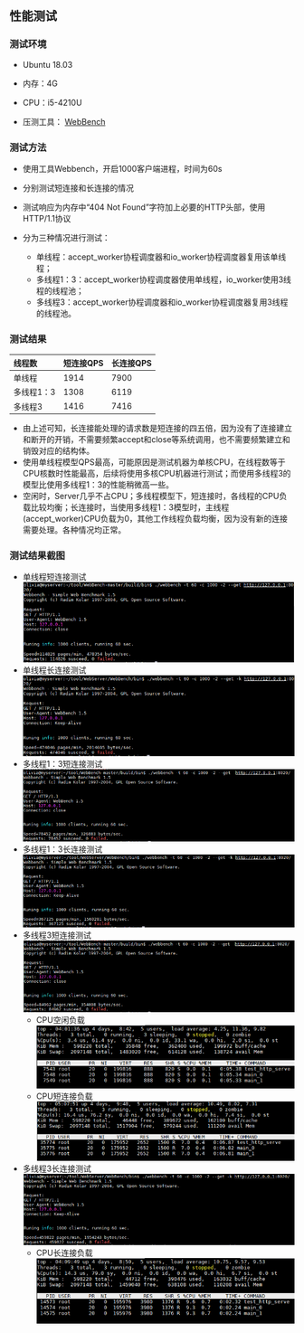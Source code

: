 ## 性能测试

### 测试环境

- Ubuntu 18.03
- 内存：4G
- CPU：i5-4210U

- 压测工具： [WebBench](https://github.com/linyacool/WebBench) 

### 测试方法

- 使用工具Webbench，开启1000客户端进程，时间为60s
- 分别测试短连接和长连接的情况
- 测试响应为内存中“404 Not Found”字符加上必要的HTTP头部，使用HTTP/1.1协议

- 分为三种情况进行测试：
  - 单线程：accept_worker协程调度器和io_worker协程调度器复用该单线程；
  - 多线程1：3：accept_worker协程调度器使用单线程，io_worker使用3线程的线程池；
  - 多线程3：accept_worker协程调度器和io_worker协程调度器复用3线程的线程池。

### 测试结果

| 线程数     | 短连接QPS | 长连接QPS |
| :--------- | --------- | --------- |
| 单线程     | 1914      | 7900      |
| 多线程1：3 | 1308      | 6119      |
| 多线程3    | 1416      | 7416      |

- 由上述可知，长连接能处理的请求数是短连接的四五倍，因为没有了连接建立和断开的开销，不需要频繁accept和close等系统调用，也不需要频繁建立和销毁对应的结构体。
- 使用单线程模型QPS最高，可能原因是测试机器为单核CPU，在线程数等于CPU核数时性能最高，后续将使用多核CPU机器进行测试；而使用多线程3的模型比使用多线程1：3的性能稍微高一些。
- 空闲时，Server几乎不占CPU；多线程模型下，短连接时，各线程的CPU负载比较均衡；长连接时，当使用多线程1：3模型时，主线程(accept_worker)CPU负载为0，其他工作线程负载均衡，因为没有新的连接需要处理。各种情况均正常。

### 测试结果截图

- 单线程短连接测试
![单线程短连接测试](https://github.com/YuyiLin-Oliva/tinyServer/blob/master/test_results/thread1_close.png)
- 单线程长连接测试
![单线程长连接测试](https://github.com/YuyiLin-Oliva/tinyServer/blob/master/test_results/thread1-keep-alive.png)
- 多线程1：3短连接测试
![多线程1：3短连接测试](https://github.com/YuyiLin-Oliva/tinyServer/blob/master/test_results/threadpool1_3_close.png)
- 多线程1：3长连接测试
![多线程1：3长连接测试](https://github.com/YuyiLin-Oliva/tinyServer/blob/master/test_results/threadpool1_3_keep-alive.png)
- 多线程3短连接测试
![多线程3短连接测试](https://github.com/YuyiLin-Oliva/tinyServer/blob/master/test_results/threadpool3_close.png)
  - CPU空闲负载
    ![CPU空闲负载](https://github.com/YuyiLin-Oliva/tinyServer/blob/master/test_results/threadpool3_close_空载.png)
  - CPU短连接负载
    ![CPU短连接负载](https://github.com/YuyiLin-Oliva/tinyServer/blob/master/test_results/threadpool3_close_cpu.png)
- 多线程3长连接测试
![多线程3长连接测试](https://github.com/YuyiLin-Oliva/tinyServer/blob/master/test_results/threadpool3_keep-alive.png)
  - CPU长连接负载
    ![CPU长连接负载](https://github.com/YuyiLin-Oliva/tinyServer/blob/master/test_results/threadpool3_keep-alive_cpu.png)